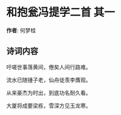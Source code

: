 # 和抱瓮冯提学二首  其一

**作者**: 何梦桂

## 诗词内容

吁嗟世事落黄间，倦矣人间行路难。

流水已随锺子老，仙舟徒羡李膺观。

从来豪杰为时出，到底功名耐久看。

大厦将成要梁栋，雪深方见玉龙寒。

